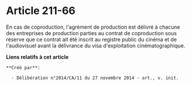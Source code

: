 # Article 211-66

En cas de coproduction, l'agrément de production est délivré à chacune des entreprises de production parties au contrat de
coproduction sous réserve que ce contrat ait été inscrit au registre public du cinéma et de l'audiovisuel avant la délivrance
du visa d'exploitation cinématographique.

**Liens relatifs à cet article**

	**Créé par**:

	  - Délibération n°2014/CA/11 du 27 novembre 2014 - art., v. init.
